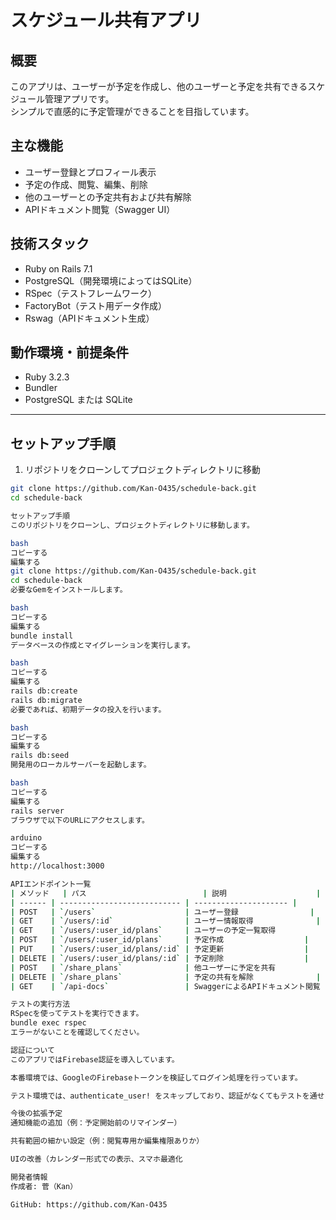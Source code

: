 # スケジュール共有アプリ

## 概要

このアプリは、ユーザーが予定を作成し、他のユーザーと予定を共有できるスケジュール管理アプリです。  
シンプルで直感的に予定管理ができることを目指しています。

## 主な機能

- ユーザー登録とプロフィール表示
- 予定の作成、閲覧、編集、削除
- 他のユーザーとの予定共有および共有解除
- APIドキュメント閲覧（Swagger UI）

## 技術スタック

- Ruby on Rails 7.1
- PostgreSQL（開発環境によってはSQLite）
- RSpec（テストフレームワーク）
- FactoryBot（テスト用データ作成）
- Rswag（APIドキュメント生成）

## 動作環境・前提条件

- Ruby 3.2.3
- Bundler
- PostgreSQL または SQLite

---

## セットアップ手順

1. リポジトリをクローンしてプロジェクトディレクトリに移動

```bash
git clone https://github.com/Kan-O435/schedule-back.git
cd schedule-back

セットアップ手順
このリポジトリをクローンし、プロジェクトディレクトリに移動します。

bash
コピーする
編集する
git clone https://github.com/Kan-O435/schedule-back.git
cd schedule-back
必要なGemをインストールします。

bash
コピーする
編集する
bundle install
データベースの作成とマイグレーションを実行します。

bash
コピーする
編集する
rails db:create
rails db:migrate
必要であれば、初期データの投入を行います。

bash
コピーする
編集する
rails db:seed
開発用のローカルサーバーを起動します。

bash
コピーする
編集する
rails server
ブラウザで以下のURLにアクセスします。

arduino
コピーする
編集する
http://localhost:3000

APIエンドポイント一覧
| メソッド   | パス                          | 説明                    |
| ------ | --------------------------- | --------------------- |
| POST   | `/users`                    | ユーザー登録                |
| GET    | `/users/:id`                | ユーザー情報取得              |
| GET    | `/users/:user_id/plans`     | ユーザーの予定一覧取得           |
| POST   | `/users/:user_id/plans`     | 予定作成                  |
| PUT    | `/users/:user_id/plans/:id` | 予定更新                  |
| DELETE | `/users/:user_id/plans/:id` | 予定削除                  |
| POST   | `/share_plans`              | 他ユーザーに予定を共有           |
| DELETE | `/share_plans`              | 予定の共有を解除              |
| GET    | `/api-docs`                 | SwaggerによるAPIドキュメント閲覧 |

テストの実行方法
RSpecを使ってテストを実行できます。
bundle exec rspec
エラーがないことを確認してください。

認証について
このアプリではFirebase認証を導入しています。

本番環境では、GoogleのFirebaseトークンを検証してログイン処理を行っています。

テスト環境では、authenticate_user! をスキップしており、認証がなくてもテストを通せるようにしています。

今後の拡張予定
通知機能の追加（例：予定開始前のリマインダー）

共有範囲の細かい設定（例：閲覧専用か編集権限ありか）

UIの改善（カレンダー形式での表示、スマホ最適化

開発者情報
作成者: 菅（Kan）

GitHub: https://github.com/Kan-O435